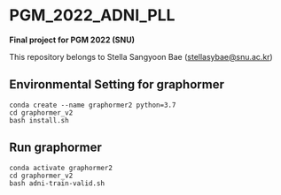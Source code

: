 # PGM_2022_ADNI_PLL
**Final project for PGM 2022 (SNU)**

This repository belongs to Stella Sangyoon Bae (stellasybae@snu.ac.kr)

## Environmental Setting for graphormer
```
conda create --name graphormer2 python=3.7
cd graphormer_v2
bash install.sh
```

## Run graphormer
```
conda activate graphormer2
cd graphormer_v2
bash adni-train-valid.sh
```
